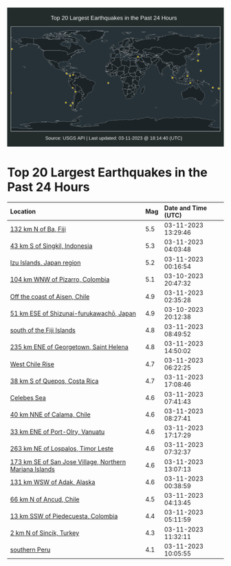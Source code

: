 ![Map](./map.png)

# Top 20 Largest Earthquakes in the Past 24 Hours

| Location | Mag | Date and Time (UTC) |
|:---|:---|:---|
| [132 km N of Ba, Fiji](https://earthquake.usgs.gov/earthquakes/eventpage/us7000jj4s) | 5.5 | 03-11-2023 13:29:46 |
| [43 km S of Singkil, Indonesia](https://earthquake.usgs.gov/earthquakes/eventpage/us7000jj20) | 5.3 | 03-11-2023 04:03:48 |
| [Izu Islands, Japan region](https://earthquake.usgs.gov/earthquakes/eventpage/us7000jj0s) | 5.2 | 03-11-2023 00:16:54 |
| [104 km WNW of Pizarro, Colombia](https://earthquake.usgs.gov/earthquakes/eventpage/us7000jiyr) | 5.1 | 03-10-2023 20:47:32 |
| [Off the coast of Aisen, Chile](https://earthquake.usgs.gov/earthquakes/eventpage/us7000jj1l) | 4.9 | 03-11-2023 02:35:28 |
| [51 km ESE of Shizunai-furukawachō, Japan](https://earthquake.usgs.gov/earthquakes/eventpage/us7000jiya) | 4.9 | 03-10-2023 20:12:38 |
| [south of the Fiji Islands](https://earthquake.usgs.gov/earthquakes/eventpage/us7000jj3k) | 4.8 | 03-11-2023 08:49:52 |
| [235 km ENE of Georgetown, Saint Helena](https://earthquake.usgs.gov/earthquakes/eventpage/us7000jj53) | 4.8 | 03-11-2023 14:50:02 |
| [West Chile Rise](https://earthquake.usgs.gov/earthquakes/eventpage/us7000jj2v) | 4.7 | 03-11-2023 06:22:25 |
| [38 km S of Quepos, Costa Rica](https://earthquake.usgs.gov/earthquakes/eventpage/us7000jj5h) | 4.7 | 03-11-2023 17:08:46 |
| [Celebes Sea](https://earthquake.usgs.gov/earthquakes/eventpage/us7000jj38) | 4.6 | 03-11-2023 07:41:43 |
| [40 km NNE of Calama, Chile](https://earthquake.usgs.gov/earthquakes/eventpage/us7000jj3f) | 4.6 | 03-11-2023 08:27:41 |
| [33 km ENE of Port-Olry, Vanuatu](https://earthquake.usgs.gov/earthquakes/eventpage/us7000jj5k) | 4.6 | 03-11-2023 17:17:29 |
| [263 km NE of Lospalos, Timor Leste](https://earthquake.usgs.gov/earthquakes/eventpage/us7000jj37) | 4.6 | 03-11-2023 07:32:37 |
| [173 km SE of San Jose Village, Northern Mariana Islands](https://earthquake.usgs.gov/earthquakes/eventpage/us7000jj4k) | 4.6 | 03-11-2023 13:07:13 |
| [131 km WSW of Adak, Alaska](https://earthquake.usgs.gov/earthquakes/eventpage/us7000jj0x) | 4.6 | 03-11-2023 00:38:59 |
| [66 km N of Ancud, Chile](https://earthquake.usgs.gov/earthquakes/eventpage/us7000jj23) | 4.5 | 03-11-2023 04:13:45 |
| [13 km SSW of Piedecuesta, Colombia](https://earthquake.usgs.gov/earthquakes/eventpage/us7000jj2g) | 4.4 | 03-11-2023 05:11:59 |
| [2 km N of Sincik, Turkey](https://earthquake.usgs.gov/earthquakes/eventpage/us7000jj4b) | 4.3 | 03-11-2023 11:32:11 |
| [southern Peru](https://earthquake.usgs.gov/earthquakes/eventpage/us7000jj43) | 4.1 | 03-11-2023 10:05:55 |
